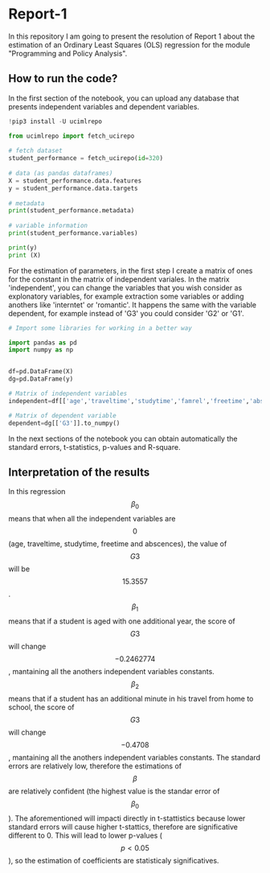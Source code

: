 # Report-1
In this repository I am going to present the resolution of Report 1 about the estimation of an Ordinary Least Squares (OLS) regression for the module "Programming and Policy Analysis".

## How to run the code?

In the first section of the notebook, you can upload any database that presents independent variables and dependent variables.

```python
!pip3 install -U ucimlrepo 

from ucimlrepo import fetch_ucirepo 
  
# fetch dataset 
student_performance = fetch_ucirepo(id=320) 
  
# data (as pandas dataframes) 
X = student_performance.data.features 
y = student_performance.data.targets 
  
# metadata 
print(student_performance.metadata) 
  
# variable information 
print(student_performance.variables) 

print(y)
print (X)

```

For the estimation of parameters, in the first step I create a matrix of ones for the constant in the matrix of independent variales.
In the matrix 'independent', you can change the variables that you wish consider as explonatory variables, for example extraction some variables or adding anothers like 'interntet' or 'romantic'. It happens the same with the variable dependent, for example instead of 'G3' you could consider 'G2' or 'G1'.

```python
# Import some libraries for working in a better way

import pandas as pd
import numpy as np


df=pd.DataFrame(X)
dg=pd.DataFrame(y)

# Matrix of independent variables
independent=df[['age','traveltime','studytime','famrel','freetime','absences']].to_numpy()

# Matrix of dependent variable
dependent=dg[['G3']].to_numpy()
```

In the next sections of the notebook you can obtain automatically the standard errors, t-statistics, p-values and R-square.

## Interpretation of the results

In this regression $$\beta_0$$ means that when all the independent variables are $$0$$ (age, traveltime, studytime, freetime and abscences), the value of $$G3$$ will be $$15.3557$$. $$\beta_1$$ means that if a student is aged with one additional year, the score of $$G3$$ will change $$-0.2462774$$, mantaining all the anothers independent variables constants. $$\beta_2$$ means that if a student has an additional minute in his travel from home to school, the score of $$G3$$ will change $$-0.4708$$, mantaining all the anothers independent variables constants.
The standard errors are relatively low, therefore the estimations of $$\beta$$ are relatively confident (the highest value is the standar error of $$\beta_0$$). The aforementioned will impacti directly in t-stattistics because lower standard errors will cause higher t-stattics, therefore are significative different to 0. This will lead to lower p-values ($$p<0.05$$), so the estimation of coefficients are statisticaly significatives.

